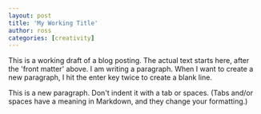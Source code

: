 ```yaml
---
layout: post
title: 'My Working Title'
author: ross
categories: [creativity]
---
```


This is a working draft of a blog posting. The actual text starts here, after the 'front matter' above. I am writing a paragraph. When I want to create a new paragraph, I hit the enter key twice to create a blank line.

This is a new paragraph. Don't indent it with a tab or spaces. (Tabs and/or spaces have a meaning in Markdown, and they change your formatting.)
